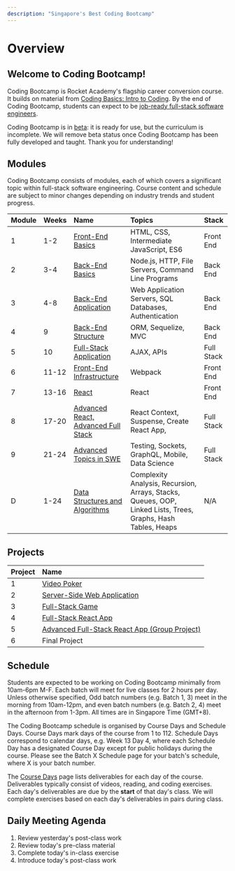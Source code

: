 ```yaml
---
description: "Singapore's Best Coding Bootcamp"
---
```


# Overview

## Welcome to Coding Bootcamp!

Coding Bootcamp is Rocket Academy's flagship career conversion course. It builds on material from [Coding Basics: Intro to Coding](https://basics.rocketacademy.co). By the end of Coding Bootcamp, students can expect to be [job-ready full-stack software engineers](https://inewsnetwork.net/wp-content/uploads/2019/01/5051722203_890e2dab19_b-811x900.jpg).

Coding Bootcamp is in [beta](https://medium.com/swlh/what-does-beta-really-mean-a8accc5e2354#:~:text=Alpha%3A%20The%20software%20is%20ready,scoped%20bug%20fixes%20are%20allowed.): it is ready for use, but the curriculum is incomplete. We will remove beta status once Coding Bootcamp has been fully developed and taught. Thank you for understanding!

## Modules

Coding Bootcamp consists of modules, each of which covers a significant topic within full-stack software engineering. Course content and schedule are subject to minor changes depending on industry trends and student progress.

| Module | Weeks | Name                                                                                      | Topics                                                                                                       | Stack      |
| :----- | :---- | :---------------------------------------------------------------------------------------- | :----------------------------------------------------------------------------------------------------------- | :--------- |
| 1      | 1-2   | [Front-End Basics](1-frontend-basics/1.0-module-1-overview.md)                            | HTML, CSS, Intermediate JavaScript, ES6                                                                      | Front End  |
| 2      | 3-4   | [Back-End Basics](2-backend-basics/2.0-module-2-overview.md)                              | Node.js, HTTP, File Servers, Command Line Programs                                                           | Back End   |
| 3      | 4-8   | [Back-End Application](3-backend-application/3.0-module-3-overview.md)                    | Web Application Servers, SQL Databases, Authentication                                                       | Back End   |
| 4      | 9     | [Back-End Structure](4-backend-structure/4.0-module-4-overview.md)                        | ORM, Sequelize, MVC                                                                                          | Back End   |
| 5      | 10    | [Full-Stack Application](4-backend-structure/4.0-module-4-overview.md)                    | AJAX, APIs                                                                                                   | Full Stack |
| 6      | 11-12 | [Front-End Infrastructure](6-frontend-infrastructure/6.0-module-6-overview.md)            | Webpack                                                                                                      | Front End  |
| 7      | 13-16 | [React](5-full-stack-application/5.0-module-5-overview.md)                                | React                                                                                                        | Front End  |
| 8      | 17-20 | [Advanced React, Advanced Full Stack](6-frontend-infrastructure/6.0-module-6-overview.md) | React Context, Suspense, Create React App,                                                                   | Full Stack |
| 9      | 21-24 | [Advanced Topics in SWE](7-react/7.0-module-7-overview.md)                                | Testing, Sockets, GraphQL, Mobile, Data Science                                                              | Full Stack |
| D      | 1-24  | [Data Structures and Algorithms](data-structures-and-algorithms/d.0-module-d-overview.md) | Complexity Analysis, Recursion, Arrays, Stacks, Queues, OOP, Linked Lists, Trees, Graphs, Hash Tables, Heaps | N/A        |

## Projects

| Project | Name                                                                                     |
| :------ | :--------------------------------------------------------------------------------------- |
| 1       | [Video Poker](projects/project-1-video-poker.md)                                         |
| 2       | [Server-Side Web Application](projects/project-2-server-side-app.md)                     |
| 3       | [Full-Stack Game](projects/project-3-full-stack-game.md)                                 |
| 4       | [Full-Stack React App](projects/project-4-full-stack-react-app.md)                       |
| 5       | [Advanced Full-Stack React App \(Group Project\)](projects/project-5-group-react-app.md) |
| 6       | Final Project                                                                            |

## Schedule

Students are expected to be working on Coding Bootcamp minimally from 10am-6pm M-F. Each batch will meet for live classes for 2 hours per day. Unless otherwise specified, Odd batch numbers \(e.g. Batch 1, 3\) meet in the morning from 10am-12pm, and even batch numbers \(e.g. Batch 2, 4\) meet in the afternoon from 1-3pm. All times are in Singapore Time \(GMT+8\).

The Coding Bootcamp schedule is organised by Course Days and Schedule Days. Course Days mark days of the course from 1 to 112. Schedule Days correspond to calendar days, e.g. Week 13 Day 4, where each Schedule Day has a designated Course Day except for public holidays during the course. Please see the Batch X Schedule page for your batch's schedule, where X is your batch number.

The [Course Days](course-schedule/course-days/) page lists deliverables for each day of the course. Deliverables typically consist of videos, reading, and coding exercises. Each day's deliverables are due by the **start** of that day's class. We will complete exercises based on each day's deliverables in pairs during class.

## Daily Meeting Agenda

1. Review yesterday's post-class work
2. Review today's pre-class material
3. Complete today's in-class exercise
4. Introduce today's post-class work
